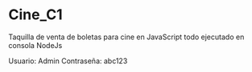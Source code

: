 # Cine_C1

Taquilla de venta de boletas para cine en JavaScript todo ejecutado en consola NodeJs

Usuario: Admin
Contraseña: abc123
